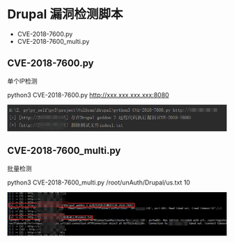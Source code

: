 # Drupal 漏洞检测脚本

* CVE-2018-7600.py
* CVE-2018-7600_multi.py


## CVE-2018-7600.py

单个IP检测

python3 CVE-2018-7600.py http://xxx.xxx.xxx.xxx:8080

![](../imgs/Drupal/CVE-2018-7600.png)

## CVE-2018-7600_multi.py

批量检测

python3 CVE-2018-7600_multi.py /root/unAuth/Drupal/us.txt 10

![](../imgs/Drupal/CVE-2018-7600_multi.png)